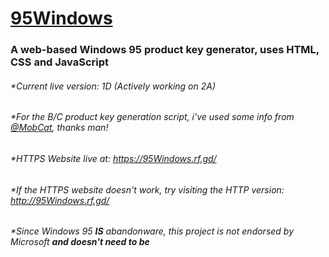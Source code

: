# [95Windows](https://95Windows.rf.gd/)
### A web-based Windows 95 product key generator, uses HTML, CSS and JavaScript
###### *Current live version: 1D (Actively working on 2A)
###### *For the B/C product key generation script, i've used some info from [@MobCat](https://github.com/MobCat), thanks man!
###### *HTTPS Website live at: https://95Windows.rf.gd/
###### *If the HTTPS website doesn't work, try visiting the HTTP version: http://95Windows.rf.gd/
###### *Since Windows 95 ****IS**** abandonware, this project is not endorsed by Microsoft **and doesn't need to be**
